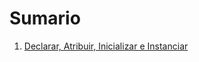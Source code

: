 # Sumario

01. [Declarar, Atribuir, Inicializar e Instanciar](01-Declarar_Atribuir_Inicializar_Instanciar.md)